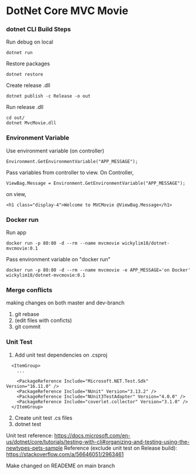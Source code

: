 # DotNet Core MVC Movie

### dotnet CLI Build Steps

Run debug on local
```
dotnet run
```
Restore packages
```
dotnet restore
```
Create release .dll
```
dotnet publish -c Release -o out
```
Run release .dll
```
cd out/
dotnet MvcMovie.dll
```


### Environment Variable

Use environment variable (on controller)
```
Environment.GetEnvironmentVariable("APP_MESSAGE");
```

Pass variables from controller to view. On Controller,
```
ViewBag.Message = Environment.GetEnvironmentVariable("APP_MESSAGE");
```
on view,
```
<h1 class="display-4">Welcome to MVCMovie @ViewBag.Message</h1>
```

### Docker run
Run app
```
docker run -p 80:80 -d --rm --name mvcmovie wickylim18/dotnet-mvcmovie:0.1
```
Pass environment variable on "docker run"
```
docker run -p 80:80 -d --rm --name mvcmovie -e APP_MESSAGE='on Docker' wickylim18/dotnet-mvcmovie:0.1
```


### Merge conflicts

making changes on both master and dev-branch

1. git rebase
2. (edit files with conficts)
3. git commit


### Unit Test

1. Add unit test dependencies on .csproj
```
  <ItemGroup>
    ...
    
    <PackageReference Include="Microsoft.NET.Test.Sdk" Version="16.11.0" />
    <PackageReference Include="NUnit" Version="3.13.2" />
    <PackageReference Include="NUnit3TestAdapter" Version="4.0.0" />
    <PackageReference Include="coverlet.collector" Version="3.1.0" />
  </ItemGroup>
```

2. Create unit test .cs files
3. dotnet test

Unit test reference: https://docs.microsoft.com/en-us/dotnet/core/tutorials/testing-with-cli#organizing-and-testing-using-the-newtypes-pets-sample
Reference (exclude unit test on Release build): https://stackoverflow.com/a/56646051/2963461




Make changed on READEME on main branch